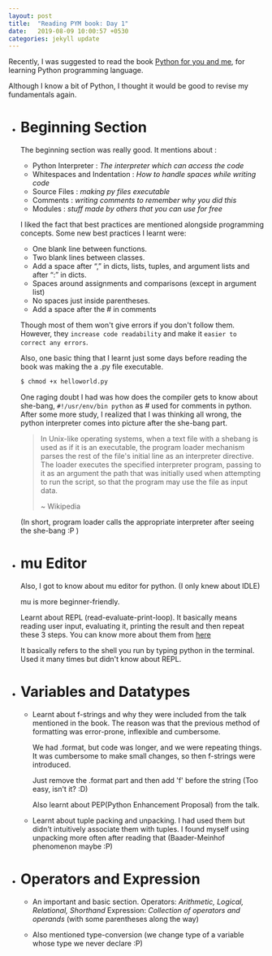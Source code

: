 ```yaml
---
layout: post
title:  "Reading PYM book: Day 1"
date:   2019-08-09 10:00:57 +0530
categories: jekyll update
---
```

Recently, I was suggested to read the book [Python for you and me][pym-book-link], for learning Python programming language.

Although I know a bit of Python, I thought it would be good to revise my fundamentals again.

- # Beginning Section
   The beginning section was really good. It mentions about : 
   + Python Interpreter : _The interpreter which can access the code_
   + Whitespaces and Indentation : _How to handle spaces while writing code_
   + Source Files : _making py files executable_ 
   + Comments : _writing comments to remember why you did this_
   + Modules : _stuff made by others that you can use for free_
   

   I liked the fact that best practices are mentioned alongside programming concepts. 
   Some new best practices I learnt were: 
   + One blank line between functions.
   + Two blank lines between classes.
   + Add a space after “,” in dicts, lists, tuples, and argument lists and after “:” in dicts.
   + Spaces around assignments and comparisons (except in argument list)
   + No spaces just inside parentheses.
   + Add a space after the # in comments

   Though most of them won't give errors if you don't follow them. However, they `increase code readability` and make it `easier to correct any errors`.

   Also,  one basic thing that I learnt just some days before reading the book was making the a .py file executable.
   ```bash
   $ chmod +x helloworld.py
   ```
   One raging doubt I had was how does the compiler gets to know about she-bang,
   `#!/usr/env/bin python` as # used for comments in python.
   After some more study, I realized that I was thinking all wrong, the python interpreter comes into picture after the she-bang part.
   
   > In Unix-like operating systems, when a text file with a shebang is used as if it is an executable, the program loader mechanism parses the rest of the file's initial line as an interpreter directive. 
   > The loader executes the specified interpreter program, passing to it as an argument the path that was initially used when attempting to run the script, so that the program may use the file as input data.
   > 
   > ~ Wikipedia
   
  (In short, program loader calls the appropriate interpreter after seeing the she-bang :P )
 
- # mu Editor
   Also, I got to know about mu editor for python. (I only knew about IDLE) 
   
   mu is more beginner-friendly. 

   Learnt about REPL (read-evaluate-print-loop). It basically means reading user input, evaluating it, printing the result and then repeat these 3 steps.
   You can know more about them from [here][repl-link]
   
   It basically refers to the shell you run by typing python in the terminal. Used it many times but didn't know about REPL.  

- # Variables and Datatypes
   + Learnt about f-strings and why they were included from the talk mentioned in the book.
     The reason was that the previous method of formatting was error-prone, inflexible and cumbersome.  

     We had .format, but code was longer, and we were repeating things. It was cumbersome to make small changes, so then f-strings were introduced.
 
     Just remove the .format part and then add 'f' before the string
     (Too easy, isn't it? :D)
  
     Also learnt about PEP(Python Enhancement Proposal) from the talk.
     
   + Learnt about tuple packing and unpacking. I had used them but didn't intuitively associate them with tuples.
     I found myself using unpacking more often after reading that (Baader-Meinhof phenomenon maybe :P)

- # Operators and Expression 
   + An important and basic section. 
     Operators: _Arithmetic, Logical, Relational, Shorthand_ 
     Expression: _Collection of operators and operands_ (with some parentheses along the way)

   + Also mentioned type-conversion (we change type of a variable whose type we never declare :P)

[pym-book-link]: https://pymbook.readthedocs.io/en/latest/
[repl-link]: https://pythonprogramminglanguage.com/repl/
[github-pages]: https://pages.github.com/

